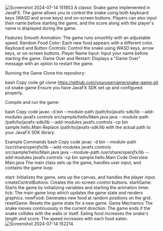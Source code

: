 ![Screenshot 2024-07-14 151853](https://github.com/user-attachments/assets/0598a074-2a05-4c31-ba15-eb84e2d80db8)
A classic Snake game implemented in JavaFX. The game allows you to control the snake using both keyboard keys (WASD and arrow keys) and on-screen buttons. Players can also input their name before starting the game, and the score along with the player's name is displayed during the game.

Features
Smooth Animation: The game runs smoothly with an adjustable speed.
Random Food Color: Each new food appears with a different color.
Keyboard and Button Controls: Control the snake using WASD keys, arrow keys, or on-screen buttons.
Player Name Input: Input your name before starting the game.
Game Over and Restart: Displays a "Game Over" message with an option to restart the game.

Running the Game
Clone the repository:

bash
Copy code
git clone https://github.com/yourusername/snake-game.git
cd snake-game
Ensure you have JavaFX SDK set up and configured properly.

Compile and run the game:

bash
Copy code
javac -d bin --module-path /path/to/javafx-sdk/lib --add-modules javafx.controls src/sample/hello/Main.java
java --module-path /path/to/javafx-sdk/lib --add-modules javafx.controls -cp bin sample.hello.Main
Replace /path/to/javafx-sdk/lib with the actual path to your JavaFX SDK library.

Example Commands
bash
Copy code
javac -d bin --module-path /usr/share/openjfx/lib --add-modules javafx.controls src/sample/hello/Main.java
java --module-path /usr/share/openjfx/lib --add-modules javafx.controls -cp bin sample.hello.Main
Code Overview
Main.java
The main class sets up the game, handles user input, and contains the game loop:

start: Initializes the game, sets up the canvas, and handles the player input.
createControlButtons: Creates the on-screen control buttons.
startGame: Starts the game by initializing variables and starting the animation timer.
tick: The main game loop which updates the game state and renders graphics.
newFood: Generates new food at random positions on the grid.
resetGame: Resets the game state for a new game.
Game Mechanics
The snake moves continuously in the current direction.
The game ends if the snake collides with the walls or itself.
Eating food increases the snake's length and score.
The speed increases with each food eaten.![Screenshot 2024-07-14 152214](https://github.com/user-attachments/assets/077f63f9-7853-4a31-8ee5-64c6299a80f0)
